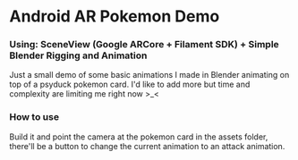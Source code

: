 # Android AR Pokemon Demo
### Using: SceneView (Google ARCore + Filament SDK) + Simple Blender Rigging and Animation
Just a small demo of some basic animations I made in Blender animating on top of a psyduck pokemon card. I'd like to add more but time and complexity are limiting me right now >_<

### How to use
Build it and point the camera at the pokemon card in the assets folder, there'll be a button to change the current animation to an attack animation.
